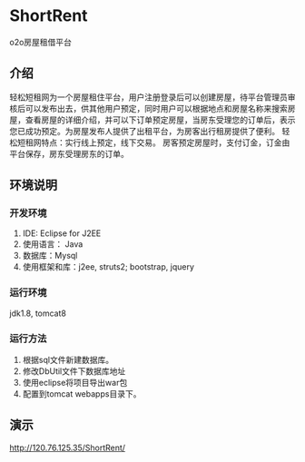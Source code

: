 # ShortRent
o2o房屋租借平台

## 介绍

​	轻松短租网为一个房屋租住平台，用户注册登录后可以创建房屋，待平台管理员审核后可以发布出去，供其他用户预定，同时用户可以根据地点和房屋名称来搜索房屋，查看房屋的详细介绍，并可以下订单预定房屋，当房东受理您的订单后，表示您已成功预定。为房屋发布人提供了出租平台，为房客出行租房提供了便利。 轻松短租网特点：实行线上预定，线下交易。 房客预定房屋时，支付订金，订金由平台保存，房东受理房东的订单。


## 环境说明
### 开发环境
1. IDE: Eclipse for J2EE
2. 使用语言： Java
3. 数据库：Mysql
4. 使用框架和库：j2ee, struts2; bootstrap, jquery
### 运行环境
jdk1.8, tomcat8
### 运行方法
1. 根据sql文件新建数据库。
2. 修改DbUtil文件下数据库地址
3. 使用eclipse将项目导出war包
4. 配置到tomcat webapps目录下。

## 演示

http://120.76.125.35/ShortRent/
